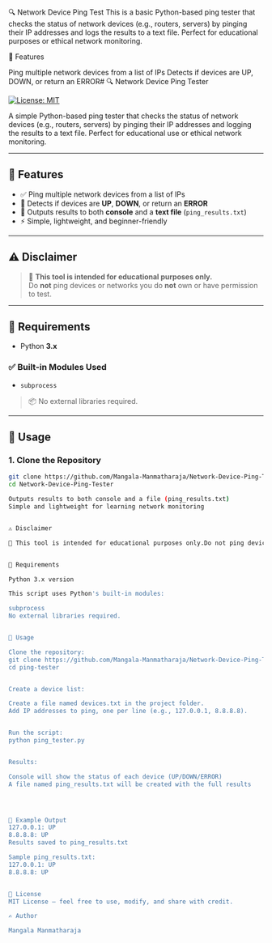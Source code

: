 🔍 Network Device Ping Test
This is a basic Python-based ping tester that checks the status of network devices (e.g., routers, servers) by pinging their IP addresses and logs the results to a text file. Perfect for educational purposes or ethical network monitoring.

📌 Features

Ping multiple network devices from a list of IPs
Detects if devices are UP, DOWN, or return an ERROR# 🔍 Network Device Ping Tester

[![License: MIT](https://img.shields.io/badge/License-MIT-yellow.svg)](LICENSE)

A simple Python-based ping tester that checks the status of network devices (e.g., routers, servers) by pinging their IP addresses and logging the results to a text file. Perfect for educational use or ethical network monitoring.

---

## 📌 Features

- ✅ Ping multiple network devices from a list of IPs  
- 🔎 Detects if devices are **UP**, **DOWN**, or return an **ERROR**  
- 💬 Outputs results to both **console** and a **text file** (`ping_results.txt`)  
- ⚡ Simple, lightweight, and beginner-friendly  

---

## ⚠️ Disclaimer

> 🚨 **This tool is intended for educational purposes only.**  
> Do **not** ping devices or networks you do **not** own or have permission to test.

---

## 💪 Requirements

- Python **3.x**

### ✅ Built-in Modules Used
- `subprocess`

> 📦 No external libraries required.

---

## 🚀 Usage

### 1. Clone the Repository

```bash
git clone https://github.com/Mangala-Manmatharaja/Network-Device-Ping-Tester.git
cd Network-Device-Ping-Tester

Outputs results to both console and a file (ping_results.txt)
Simple and lightweight for learning network monitoring


⚠️ Disclaimer

🚨 This tool is intended for educational purposes only.Do not ping devices or networks you do not own or have permission to test.


💪 Requirements

Python 3.x version

This script uses Python's built-in modules:

subprocess
No external libraries required.


🚀 Usage

Clone the repository:
git clone https://github.com/Mangala-Manmatharaja/Network-Device-Ping-Tester.git
cd ping-tester


Create a device list:

Create a file named devices.txt in the project folder.
Add IP addresses to ping, one per line (e.g., 127.0.0.1, 8.8.8.8).


Run the script:
python ping_tester.py


Results:

Console will show the status of each device (UP/DOWN/ERROR)
A file named ping_results.txt will be created with the full results




🧪 Example Output
127.0.0.1: UP
8.8.8.8: UP
Results saved to ping_results.txt

Sample ping_results.txt:
127.0.0.1: UP
8.8.8.8: UP


📄 License
MIT License — feel free to use, modify, and share with credit.

✍️ Author

Mangala Manmatharaja
